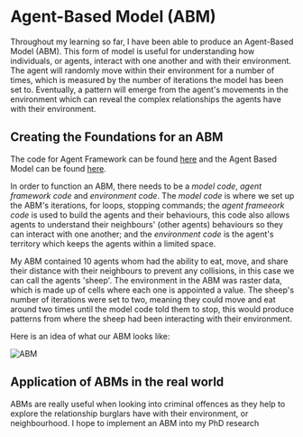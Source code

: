 # **Agent-Based Model (ABM)** 



Throughout my learning so far, I have been able to produce an Agent-Based Model (ABM). This form of model is useful for understanding how individuals, or agents, interact with one another and with their environment. The agent will randomly move within their environment for a number of times, which is measured by the number of iterations the model has been set to. Eventually, a pattern will emerge from the agent's movements in the environment which can reveal the complex relationships the agents have with their environment. 



## **Creating the Foundations for an ABM**


The code for Agent Framework can be found [here](AgentFrameworkcopy.py) and the Agent Based Model can be found [here](ABM-4.py). 

In order to function an ABM, there needs to be a *model code*, *agent framework code* and *environment code*. The *model code* is where we set up the ABM's iterations, for loops, stopping commands; the *agent frameeork code* is used to build the agents and their behaviours, this code also allows agents to understand their neighbours' (other agents) behaviours so they can interact with one another; and the *environment code* is the agent's territory which keeps the agents within a limited space. 

My ABM contained 10 agents whom had the ability to eat, move, and share their distance with their neighbours to prevent any collisions, in this case we can call the agents 'sheep'. The environment in the ABM was raster data, which is made up of cells where each one is appointed a value. The sheep's number of iterations were set to two, meaning they could move and eat around two times until the model code told them to stop, this would produce patterns from where the sheep had been interacting with their environment. 

Here is an idea of what our ABM looks like:

![ABM](ABM.gif)


## **Application of ABMs in the real world**


ABMs are really useful when looking into criminal offences as they help to explore the relationship burglars have with their environment, or neighbourhood. I hope to implement an ABM into my PhD research 
